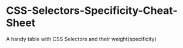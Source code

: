 # CSS-Selectors-Specificity-Cheat-Sheet

A handy table with CSS Selectors and their weight(specificity)
